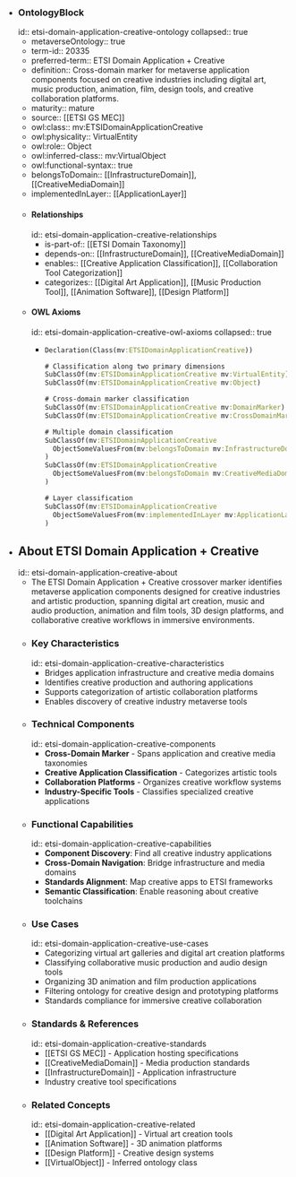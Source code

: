 - ### OntologyBlock
  id:: etsi-domain-application-creative-ontology
  collapsed:: true
	- metaverseOntology:: true
	- term-id:: 20335
	- preferred-term:: ETSI Domain Application + Creative
	- definition:: Cross-domain marker for metaverse application components focused on creative industries including digital art, music production, animation, film, design tools, and creative collaboration platforms.
	- maturity:: mature
	- source:: [[ETSI GS MEC]]
	- owl:class:: mv:ETSIDomainApplicationCreative
	- owl:physicality:: VirtualEntity
	- owl:role:: Object
	- owl:inferred-class:: mv:VirtualObject
	- owl:functional-syntax:: true
	- belongsToDomain:: [[InfrastructureDomain]], [[CreativeMediaDomain]]
	- implementedInLayer:: [[ApplicationLayer]]
	- #### Relationships
	  id:: etsi-domain-application-creative-relationships
		- is-part-of:: [[ETSI Domain Taxonomy]]
		- depends-on:: [[InfrastructureDomain]], [[CreativeMediaDomain]]
		- enables:: [[Creative Application Classification]], [[Collaboration Tool Categorization]]
		- categorizes:: [[Digital Art Application]], [[Music Production Tool]], [[Animation Software]], [[Design Platform]]
	- #### OWL Axioms
	  id:: etsi-domain-application-creative-owl-axioms
	  collapsed:: true
		- ```clojure
		  Declaration(Class(mv:ETSIDomainApplicationCreative))

		  # Classification along two primary dimensions
		  SubClassOf(mv:ETSIDomainApplicationCreative mv:VirtualEntity)
		  SubClassOf(mv:ETSIDomainApplicationCreative mv:Object)

		  # Cross-domain marker classification
		  SubClassOf(mv:ETSIDomainApplicationCreative mv:DomainMarker)
		  SubClassOf(mv:ETSIDomainApplicationCreative mv:CrossDomainMarker)

		  # Multiple domain classification
		  SubClassOf(mv:ETSIDomainApplicationCreative
		    ObjectSomeValuesFrom(mv:belongsToDomain mv:InfrastructureDomain)
		  )
		  SubClassOf(mv:ETSIDomainApplicationCreative
		    ObjectSomeValuesFrom(mv:belongsToDomain mv:CreativeMediaDomain)
		  )

		  # Layer classification
		  SubClassOf(mv:ETSIDomainApplicationCreative
		    ObjectSomeValuesFrom(mv:implementedInLayer mv:ApplicationLayer)
		  )
		  ```
- ## About ETSI Domain Application + Creative
  id:: etsi-domain-application-creative-about
	- The ETSI Domain Application + Creative crossover marker identifies metaverse application components designed for creative industries and artistic production, spanning digital art creation, music and audio production, animation and film tools, 3D design platforms, and collaborative creative workflows in immersive environments.
	- ### Key Characteristics
	  id:: etsi-domain-application-creative-characteristics
		- Bridges application infrastructure and creative media domains
		- Identifies creative production and authoring applications
		- Supports categorization of artistic collaboration platforms
		- Enables discovery of creative industry metaverse tools
	- ### Technical Components
	  id:: etsi-domain-application-creative-components
		- **Cross-Domain Marker** - Spans application and creative media taxonomies
		- **Creative Application Classification** - Categorizes artistic tools
		- **Collaboration Platforms** - Organizes creative workflow systems
		- **Industry-Specific Tools** - Classifies specialized creative applications
	- ### Functional Capabilities
	  id:: etsi-domain-application-creative-capabilities
		- **Component Discovery**: Find all creative industry applications
		- **Cross-Domain Navigation**: Bridge infrastructure and media domains
		- **Standards Alignment**: Map creative apps to ETSI frameworks
		- **Semantic Classification**: Enable reasoning about creative toolchains
	- ### Use Cases
	  id:: etsi-domain-application-creative-use-cases
		- Categorizing virtual art galleries and digital art creation platforms
		- Classifying collaborative music production and audio design tools
		- Organizing 3D animation and film production applications
		- Filtering ontology for creative design and prototyping platforms
		- Standards compliance for immersive creative collaboration
	- ### Standards & References
	  id:: etsi-domain-application-creative-standards
		- [[ETSI GS MEC]] - Application hosting specifications
		- [[CreativeMediaDomain]] - Media production standards
		- [[InfrastructureDomain]] - Application infrastructure
		- Industry creative tool specifications
	- ### Related Concepts
	  id:: etsi-domain-application-creative-related
		- [[Digital Art Application]] - Virtual art creation tools
		- [[Animation Software]] - 3D animation platforms
		- [[Design Platform]] - Creative design systems
		- [[VirtualObject]] - Inferred ontology class
